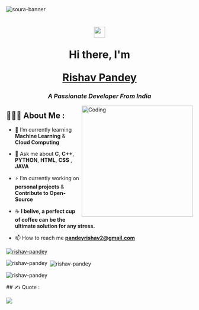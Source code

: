 <img src="https://res.cloudinary.com/superfolio/image/upload/v1620689979/68747470733a2f2f692e70696e696d672e636f6d2f6f726967696e616c732f63362f33332f63322f63363333633230656465383266306530636564376435373064626533613166332e676966_yjuh2s.gif" alt="soura-banner">

<h1 align="center"> <img src="https://emoji.discadia.com/emojis/aed5c690-651e-410f-a78d-908c51852f21.gif" width="30px" height="30px"> <p> Hi there, I'm </p><a href="https://www.linkedin.com/in/rishav-pandey-a35240227/" target="_blank" rel="noopener noreferrer"> Rishav Pandey</a> 
<h3 align="center"><i>A Passionate Developer From India</i></h3>
<img align="right" alt="Coding" width="300" src="https://valesh.dev/images/coder.gif">

<h2> 👨🏻‍💻 About Me :</h2>

- 🌱 I’m currently learning **Machine Learning** & **Cloud Computing**
       
- 💬 Ask me about **C**, **C++**, **PYTHON**, **HTML**, **CSS** , **JAVA**

- ⚡ I’m currently working on **personal projects** & **Contribute to Open-Source**

- ☕ **I belive, a perfect cup of coffee can be the ultimate solution for any stress.** 

- 📫 How to reach me **pandeyrishav2@gmail.com**

<p align="left"> <a href="https://github.com/ryo-ma/github-profile-trophy"><img src="https://github-profile-trophy.vercel.app/?username=rishav-pandey" alt="rishav-pandey" /></a> </p>


<p><img align="left" src="https://github-readme-stats.vercel.app/api/top-langs?username=rishav-pandey&show_icons=true&locale=en&layout=compact" alt="rishav-pandey" /></p>

<p>&nbsp;<img align="center" src="https://github-readme-stats.vercel.app/api?username=rishav-pandey&show_icons=true&locale=en" alt="rishav-pandey" /></p>

<p><img align="center" src="https://github-readme-streak-stats.herokuapp.com/?user=rishav-pandey&" alt="rishav-pandey" /></p>
## ✍️ Quote :

![](https://quotes-github-readme.vercel.app/api?type=horizontal&theme=gruvbox)
